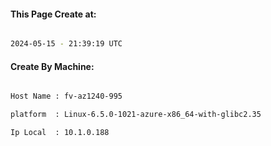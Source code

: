
   
#### This Page Create at:

```bash

2024-05-15 - 21:39:19 UTC

```

#### Create By Machine:

```bash

Host Name : fv-az1240-995

platform  : Linux-6.5.0-1021-azure-x86_64-with-glibc2.35

Ip Local  : 10.1.0.188

```

